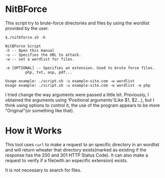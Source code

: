 # NitBForce
This script try to brute-force directories and files by using the wordlist provided by the user.
```
$./nitbforce.sh -h

NitBForce Script
-h -- Open this manual
-u -- Specifies the URL to attack.
-w -- set a wordlist for files.

-e [OPTIONAL] -- Specifies an extension. Used to brute force files.
		 php, txt, asp, pdf...

Usage example: ./script.sh -u example-site.com -w wordlist
Usage example: ./script.sh -u example-site.com -w wordlist -e php
```

I tried change the way arguments were passed a little bit. Previously, I obtained the arguments using 'Positional arguments'(Like $1, $2...), but I think using options to control it, the use of the program appears to be more "Original"(or something like that).

# How it Works

This tool uses `curl` to make a request to an specific directory in an wordlist and will return wheater that directory exists(marked as existing if the response has the 200 and 301 HTTP Status Code). It can also make a request to verify if a file(with an especific extension) exists. 

It is not necessary to search for files.
